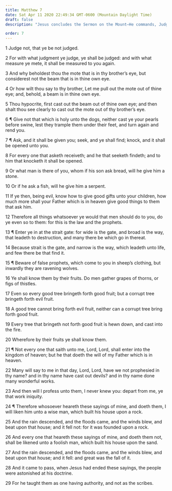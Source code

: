 ```yaml
---
title: Matthew 7
date: Sat Apr 11 2020 22:49:34 GMT-0600 (Mountain Daylight Time)
draft: false
description: "Jesus concludes the Sermon on the Mount—He commands, Judge not; ask of God; beware of false prophets—He promises salvation to those who do the will of the Father."

order: 7
---
```

    
1 Judge not, that ye be not judged.

2 For with what judgment ye judge, ye shall be judged: and with what measure ye mete, it shall be measured to you again.

3 And why beholdest thou the mote that is in thy brother’s eye, but considerest not the beam that is in thine own eye.

4 Or how wilt thou say to thy brother, Let me pull out the mote out of thine eye; and, behold, a beam is in thine own eye.

5 Thou hypocrite, first cast out the beam out of thine own eye; and then shalt thou see clearly to cast out the mote out of thy brother’s eye.

6 ¶ Give not that which is holy unto the dogs, neither cast ye your pearls before swine, lest they trample them under their feet, and turn again and rend you.

7 ¶ Ask, and it shall be given you; seek, and ye shall find; knock, and it shall be opened unto you.

8 For every one that asketh receiveth; and he that seeketh findeth; and to him that knocketh it shall be opened.

9 Or what man is there of you, whom if his son ask bread, will he give him a stone.

10 Or if he ask a fish, will he give him a serpent.

11 If ye then, being evil, know how to give good gifts unto your children, how much more shall your Father which is in heaven give good things to them that ask him.

12 Therefore all things whatsoever ye would that men should do to you, do ye even so to them: for this is the law and the prophets.

13 ¶ Enter ye in at the strait gate: for wide is the gate, and broad is the way, that leadeth to destruction, and many there be which go in thereat.

14 Because strait is the gate, and narrow is the way, which leadeth unto life, and few there be that find it.

15 ¶ Beware of false prophets, which come to you in sheep’s clothing, but inwardly they are ravening wolves.

16 Ye shall know them by their fruits. Do men gather grapes of thorns, or figs of thistles.

17 Even so every good tree bringeth forth good fruit; but a corrupt tree bringeth forth evil fruit.

18 A good tree cannot bring forth evil fruit, neither can a corrupt tree bring forth good fruit.

19 Every tree that bringeth not forth good fruit is hewn down, and cast into the fire.

20 Wherefore by their fruits ye shall know them.

21 ¶ Not every one that saith unto me, Lord, Lord, shall enter into the kingdom of heaven; but he that doeth the will of my Father which is in heaven.

22 Many will say to me in that day, Lord, Lord, have we not prophesied in thy name? and in thy name have cast out devils? and in thy name done many wonderful works.

23 And then will I profess unto them, I never knew you: depart from me, ye that work iniquity.

24 ¶ Therefore whosoever heareth these sayings of mine, and doeth them, I will liken him unto a wise man, which built his house upon a rock.

25 And the rain descended, and the floods came, and the winds blew, and beat upon that house; and it fell not: for it was founded upon a rock.

26 And every one that heareth these sayings of mine, and doeth them not, shall be likened unto a foolish man, which built his house upon the sand.

27 And the rain descended, and the floods came, and the winds blew, and beat upon that house; and it fell: and great was the fall of it.

28 And it came to pass, when Jesus had ended these sayings, the people were astonished at his doctrine.

29 For he taught them as one having authority, and not as the scribes.

